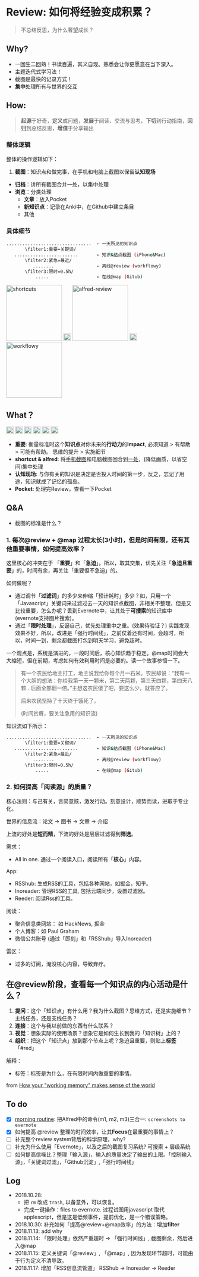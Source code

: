 # Review: 如何将经验变成积累？

> 不总结反思，为什么奢望成长？

## Why?

- 一回生二回熟！书读百遍，其义自现。熟悉会让你更愿意在当下深入。
- 主题迭代式学习法！
- 截图是最快的记录方式！
- **集中**处理所有与世界的交互

## How: 

> **起源**于好奇，**定义**成问题，**发展**于阅读、交流与思考，**下切**到行动指南，**回归**到总结反思，**增值**于分享输出

### 整体逻辑

整体的操作逻辑如下：

1. **截图**：知识点和做完事，在手机和电脑上截图以保留**认知现场**
* **归档**：讲所有截图合并一处，以集中处理
* **浏览**：分类处理
	* **文章**：放入Pocket
	* **新知识点**：记录在Anki中，在Github中建立条目
	* 其他

### 具体细节


```  bash
................................  ← 一天所见的知识点
       \filter1:重要=关键词/
   ........................       ← 知识&结点截图 (iPhone&Mac)
       \filter2:紧急=最近/
          ........                ← 离线@review (workflowy)
       \filter3:限时=0.5h/
           .....                  ← 在线@map (Gitub)  

```


<img src="https://i.imgur.com/TdhUSIf.png" alt="shortcuts" width="150"/> <img src="https://i.imgur.com/lywdaP3.png" alt="right" width="20"/>
<img src="https://i.imgur.com/9XqaseO.png" alt="alfred-review" width="150"/>
<img src="https://i.imgur.com/lywdaP3.png" alt="right" width="20"/>
<img src="https://i.imgur.com/MwXB1il.png" alt="workflowy" width="150"/>




## What？

<img src="https://i.imgur.com/lywdaP3.png" alt="right" width="20"/> <img src="https://i.imgur.com/5L0C5zD.png" alt="shortcuts" width="20"/>
<img src="https://i.imgur.com/xeFNz0B.png" alt="review" width="20"/>
<img src="https://i.imgur.com/CZTaNRb.jpg" alt="anki" width="20"/>
<img src="https://i.imgur.com/8MyBvDP.png" alt="drawing" width="20"/>
<img src="https://i.imgur.com/kLLtRlc.png" alt="drawing" width="20"/>


*  **重要**: 衡量标准时这个**知识点**对你未来的**行动力**的**Impact**, 必须知道 > 有帮助 > 可能有帮助。 思维的提升 > 实施细节 
* **shortcut & alfred**: 将[手机截图](https://i.imgur.com/ac30rCf.jpeg)和电脑截图回合到[一处](https://i.imgur.com/PYcxkzW.png)，(降低画质，以省空间)集中处理
* **认知现场**: 与你有关的知识是决定是否投入时间的第一步，反之，忘记了用途，知识就成了记忆的孤岛。
* **Pocket**: 处理完Review，查看一下Pocket


## Q&A 

* 截图的标准是什么？

### 1. 每次@review + @map 过程太长(3小时)，但是时间有限，还有其他重要事情，如何提高效率？

这里核心的冲突在于 「**重要**」和「**急迫**」。所以，取其交集，优先关注「**急迫且重要**」的，时间有余，再关注「重要但不急迫」的。

如何做呢？

-  通过调节「**过滤词**」的多少来伸缩「预计耗时」多少？如，只用一个「Javascript」关键词来过滤过去一天的知识点截图，非相关不整理，但是又比较重要，怎么办呢？丢到Evernote中，让其处于**可搜索**的知识库中 (evernote支持图片搜索)。
- 通过「**限时处理**」，反逼自己，优先处理重中之重。(效果待验证？) 实践发现效果不好，所以，改进是「强行时间线」，之前仗着还有时间，会超时，所以，时间一到，剩余都截图打包到明天学习，避免超时。 

一个观点是，系统是演进的，一段时间后，核心知识趋于稳定。@map时间会大大缩短，但在前期，考虑如何有效利用时间是必要的。读一个故事参悟一下。

> 有一个农民给地主打工，地主说我给你每个月一石米。农民却说：“我有一个大胆的想法：你给我第一天一颗米，第二天两颗，第三天四颗，第四天八颗...后面全部翻一倍。”主想这农民傻了吧，要这么少，就答应了。
>
> 后来农民坚持了十天终于饿死了。 
>
> (时间贫瘠，要关注急用的知识流)

知识流如下所示：

```  bash
................................  ← 一天所见的知识点
       \filter1:重要=关键词/
   ........................       ← 知识&结点截图 (iPhone&Mac)
       \filter2:紧急=最近/
          ........                ← 离线@review (workflowy)
       \filter3:限时=0.5h/
           .....                  ← 在线@map (Gitub)  

```

### 2. 如何提高「阅读源」的质量？

核心法则：与己有关，言简意赅，激发行动。刻意设计，顺势而读，进取于专业化。

世界的信息流：论文 -> 图书 -> 文章 -> 介绍

上流的好处是**短而精**，下流的好处是层层过滤得到**筛选**。

需求：

* All in one. 通过一个阅读入口，阅读所有「**核心**」内容。

App:

* RSShub: 生成RSS的工具，包括各种网站，如掘金，知乎。
* Inoreader: 管理RSS的工具, 包括云端同步，设置过滤器。
* Reeder: 阅读Rss的工具。

阅读：

* 聚合信息类网站： 如 HackNews, 掘金
* 个人博客：如 Paul Graham
* 微信公共账号 (通过「即刻」和「RSShub」导入Inoreader)

雷区：

* 过多的订阅，淹没核心内容，导致弃疗。

## 在@review阶段，查看每一个知识点的内心活动是什么？

1. **提问**：这个「知识点」有什么用？我为什么截图？思维方式，还是实施细节？主线任务，还是支线任务？
2. **连接**：这个与我以前做的东西有什么联系？
3. **视觉**：想象实际的使用场景？想象它是如何生长到我的「知识树」上的？
4. **组织**：把这个「知识点」放到那个节点上呢？急迫且重要，则贴上**标签**「#red」

解释：

* 标签：标签是为什么，在有限时间内做重要的事情。

from [How your "working memory" makes sense of the world](https://workflowy.com/s/how-your-working-mem/n77TBskIjRQbZRda)





## To do 
* [x] [morning routine](https://i.imgur.com/xZVfpTV.png): 把Alfred中的命令(m1, m2, m3)三合一: `screenshots to evernote`
* [x] 如何提高 @review 整理的时间效率，让其**Focus**在最重要的事情上？
* [ ] 补充整个review system背后的科学原理，why?
* [ ] 补充为什么使用「Evernote」，以及之后的截图复习系统? 可搜索 + 层级系统
* [ ] 如何提高信噪比？整理「输入源」，输入的质量决定了输出的上限。「控制输入源」，「关键词过滤」，「Github沉淀」,「强行时间线」

## Log 

- 2018.10.28: 
	- 把 `rm` 改成 `trash`, 以备意外，可以恢复。
	- 完成一键操作：files to evernote. 过程试图用javascript 取代 applescript，但是这是低频事件，提前优化，是一个错误策略。
- 2018.10.30: 补充如何「提高@review+@map效率」的方法：增加**filter**
- 2018.11.13: add why
- 2018.11.14: 「限时处理」依然严重超时 -> 「强行时间线」, 截图剩余，然后进入@map
- 2018.11.15: 定义关键词「@review」, 「@map」, 因为发现环节超时，可能由于行为定义不清导致。
- 2018.11.17: 增加「RSS信息流管道」 RSShub -> Inoreader -> Reeder
